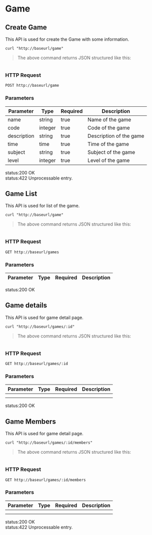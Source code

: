 # Game

## Create Game

This API is used for create the Game with some information. 

```shell
curl "http://baseurl/game"
```


> The above command returns JSON structured like this:

```json
```


### HTTP Request

 `POST http://baseurl/game`

### Parameters

Parameter |Type | Required | Description
---------|------| ------- | -----------
name   | string  | true   | Name of the game
code   | integer | true    | Code of the game
description | string | true | Description of the game
time   | time | true    | Time of the game
subject | string | true   | Subject of the game
level   | integer | true  | Level of the game

<aside class="success">status:200 OK </aside>
<aside class="warning">status:422 Unprocessable entry.</aside>

## Game List

This API is used for list of the game. 

```shell
curl "http://baseurl/game"
```


> The above command returns JSON structured like this:

```json
```


### HTTP Request

 `GET http://baseurl/games`

### Parameters

Parameter |Type | Required | Description
---------|------| ------- | -----------


<aside class="success">status:200 OK </aside>






## Game details

This API is used for game detail page. 

```shell
curl "http://baseurl/games/:id"
```


> The above command returns JSON structured like this:

```json
```


### HTTP Request

 `GET http://baseurl/games/:id`

### Parameters

Parameter |Type | Required | Description
---------|------| ------- | -----------
        |       |          |
        |       |           |       
     
<aside class="success">status:200 OK </aside>



## Game Members

This API is used for game detail page. 

```shell
curl "http://baseurl/games/:id/members"
```


> The above command returns JSON structured like this:

```json
```


### HTTP Request

 `GET http://baseurl/games/:id/members`

### Parameters

Parameter |Type | Required | Description
---------|------| ------- | -----------
        |       |          |
        |       |           |       


<aside class="success">status:200 OK </aside>
<aside class="warning">status:422 Unprocessable entry.</aside>

